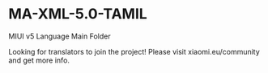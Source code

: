 MA-XML-5.0-TAMIL
================

MIUI v5 Language Main Folder

Looking for translators to join the project! Please visit xiaomi.eu/community and get more info.
